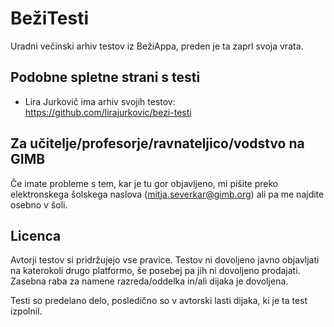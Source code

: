 # BežiTesti

Uradni večinski arhiv testov iz BežiAppa, preden je ta zaprl svoja vrata.

## Podobne spletne strani s testi
- Lira Jurkovič ima arhiv svojih testov: https://github.com/lirajurkovic/bezi-testi

## Za učitelje/profesorje/ravnateljico/vodstvo na GIMB

Če imate probleme s tem, kar je tu gor objavljeno, mi pišite preko elektronskega šolskega naslova (mitja.severkar@gimb.org) ali pa me najdite osebno v šoli.

## Licenca

Avtorji testov si pridržujejo vse pravice. Testov ni dovoljeno javno objavljati na katerokoli drugo platformo, še posebej pa jih ni dovoljeno prodajati.
Zasebna raba za namene razreda/oddelka in/ali dijaka je dovoljena.

Testi so predelano delo, posledično so v avtorski lasti dijaka, ki je ta test izpolnil.

